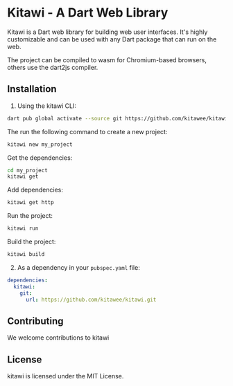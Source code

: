 # Kitawi - A Dart Web Library

Kitawi is a Dart web library for building web user interfaces.
It's highly customizable and can be used with any Dart package that can run on the web.

The project can be compiled to wasm for Chromium-based browsers, others use the dart2js compiler.
## Installation

1. Using the kitawi CLI:

```bash
dart pub global activate --source git https://github.com/kitawee/kitawi.git
```

The run the following command to create a new project:

```bash
kitawi new my_project
```

Get the dependencies:

```bash
cd my_project
kitawi get
```

Add dependencies:

```bash
kitawi get http
```

Run the project:

```bash
kitawi run
```

Build the project:

```bash
kitawi build
```

2. As a dependency in your `pubspec.yaml` file:

```yaml
dependencies:
  kitawi:
    git:
      url: https://github.com/kitawee/kitawi.git
```


## Contributing

We welcome contributions to kitawi

## License

kitawi is licensed under the MIT License.

